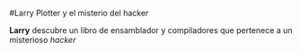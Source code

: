 #Larry Plotter y el misterio del hacker 

**Larry** descubre un libro de ensamblador y compiladores que pertenece a un misterioso *hacker*
